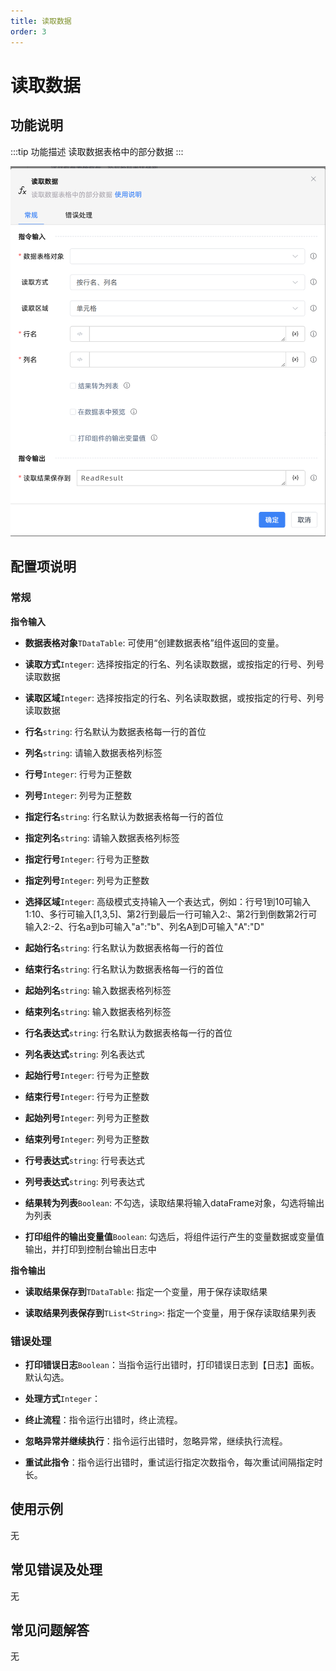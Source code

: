 ```yaml
---
title: 读取数据
order: 3
---
```


# 读取数据

## 功能说明

:::tip 功能描述
读取数据表格中的部分数据
:::

![读取数据](../../../assets/读取数据_command.png)

## 配置项说明

### 常规

**指令输入**

- **数据表格对象**`TDataTable`: 可使用“创建数据表格”组件返回的变量。

- **读取方式**`Integer`: 选择按指定的行名、列名读取数据，或按指定的行号、列号读取数据

- **读取区域**`Integer`: 选择按指定的行名、列名读取数据，或按指定的行号、列号读取数据

- **行名**`string`: 行名默认为数据表格每一行的首位

- **列名**`string`: 请输入数据表格列标签

- **行号**`Integer`: 行号为正整数

- **列号**`Integer`: 列号为正整数

- **指定行名**`string`: 行名默认为数据表格每一行的首位

- **指定列名**`string`: 请输入数据表格列标签

- **指定行号**`Integer`: 行号为正整数

- **指定列号**`Integer`: 列号为正整数

- **选择区域**`Integer`: 高级模式支持输入一个表达式，例如：行号1到10可输入1:10、多行可输入[1,3,5]、第2行到最后一行可输入2:、第2行到倒数第2行可输入2:-2、行名a到b可输入"a":"b"、列名A到D可输入"A":"D"

- **起始行名**`string`: 行名默认为数据表格每一行的首位

- **结束行名**`string`: 行名默认为数据表格每一行的首位

- **起始列名**`string`: 输入数据表格列标签

- **结束列名**`string`: 输入数据表格列标签

- **行名表达式**`string`: 行名默认为数据表格每一行的首位

- **列名表达式**`string`: 列名表达式

- **起始行号**`Integer`: 行号为正整数

- **结束行号**`Integer`: 行号为正整数

- **起始列号**`Integer`: 列号为正整数

- **结束列号**`Integer`: 列号为正整数

- **行号表达式**`string`: 行号表达式

- **列号表达式**`string`: 列号表达式

- **结果转为列表**`Boolean`: 不勾选，读取结果将输入dataFrame对象，勾选将输出为列表

- **打印组件的输出变量值**`Boolean`: 勾选后，将组件运行产生的变量数据或变量值输出，并打印到控制台输出日志中


**指令输出**

- **读取结果保存到**`TDataTable`: 指定一个变量，用于保存读取结果

- **读取结果列表保存到**`TList<String>`: 指定一个变量，用于保存读取结果列表

### 错误处理

- **打印错误日志**`Boolean`：当指令运行出错时，打印错误日志到【日志】面板。默认勾选。

- **处理方式**`Integer`：

 - **终止流程**：指令运行出错时，终止流程。

 - **忽略异常并继续执行**：指令运行出错时，忽略异常，继续执行流程。

 - **重试此指令**：指令运行出错时，重试运行指定次数指令，每次重试间隔指定时长。

## 使用示例
无

## 常见错误及处理

无

## 常见问题解答

无

